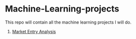 # Machine-Learning-projects
This repo will contain all the machine learning projects I will do.
1) [Market Entry Analysis](/market_entry_analysis.pdf)
